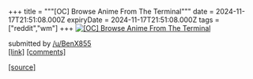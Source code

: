 +++
title = """[OC] Browse Anime From The Terminal"""
date = 2024-11-17T21:51:08.000Z
expiryDate = 2024-11-17T21:51:08.000Z
tags = ["reddit","wm"]
+++
[![[OC] Browse Anime From The Terminal](https://preview.redd.it/9zli54zx4i1e1.gif?width=640&crop=smart&s=1d481651575a5b39624edc56cdde75e61a78e3bd "[OC] Browse Anime From The Terminal")](https://www.reddit.com/r/unixporn/comments/1gtop7w/oc_browse_anime_from_the_terminal/)

submitted by [/u/BenX855](https://www.reddit.com/user/BenX855)  
[\[link\]](https://i.redd.it/9zli54zx4i1e1.gif) [\[comments\]](https://www.reddit.com/r/unixporn/comments/1gtop7w/oc_browse_anime_from_the_terminal/)

[[source]](https://www.reddit.com/r/unixporn/comments/1gtop7w/oc_browse_anime_from_the_terminal/)
